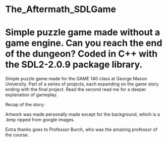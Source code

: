 # The_Aftermath_SDLGame
# Simple puzzle game made without a game engine. Can you reach the end of the dungeon? Coded in C++ with the SDL2-2.0.9 package library.

Simple puzzle game made for the GAME 140 class at George Mason University. Part of a series of projects, each expanding on the game story ending with the final project. Read the second read me for a deeper explanation of gameplay.

Recap of the story:

Artwork was made personally made except for the background, which is a .bmp ripped from google images.

Extra thanks goes to Professor Burch, who was the amazing professor of the course.
